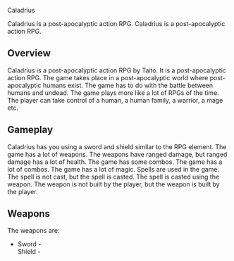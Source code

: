 Caladrius

Caladrius is a post-apocalyptic action RPG. Caladrius is a post-apocalyptic action RPG.

## Overview

Caladrius is a post-apocalyptic action RPG by Taito. It is a post-apocalyptic action RPG. The game takes place in a post-apocalyptic world where post-apocalyptic humans exist. The game has to do with the battle between humans and undead. The game plays more like a lot of RPGs of the time. The player can take control of a human, a human family, a warrior, a mage etc.

## Gameplay

Caladrius has you using a sword and shield similar to the RPG element. The game has a lot of weapons. The weapons have ranged damage, but ranged damage has a lot of health. The game has some combos. The game has a lot of combos. The game has a lot of magic. Spells are used in the game. The spell is not cast, but the spell is casted. The spell is casted using the weapon. The weapon is not built by the player, but the weapon is built by the player.

## Weapons

The weapons are:

*   Sword -                                                
   Shield -
